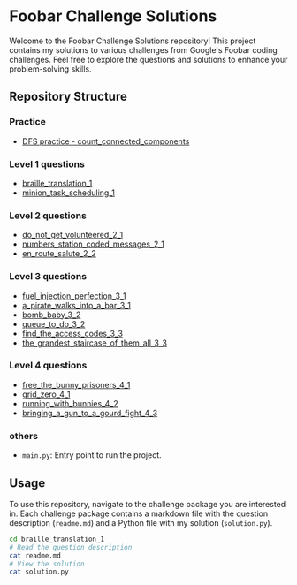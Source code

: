 # Foobar Challenge Solutions

Welcome to the Foobar Challenge Solutions repository! This project contains my solutions to various challenges from Google's Foobar coding challenges. Feel free to explore the questions and solutions to enhance your problem-solving skills.

## Repository Structure

### Practice
- [DFS practice - count_connected_components](count_connected_components)

### Level 1 questions
- [braille_translation_1](braille_translation_1)
- [minion_task_scheduling_1](minion_task_scheduling_1)

### Level 2 questions
- [do_not_get_volunteered_2_1](do_not_get_volunteered_2_1)
- [numbers_station_coded_messages_2_1](numbers_station_coded_messages_2_1)
- [en_route_salute_2_2](en_route_salute_2_2)

### Level 3 questions
- [fuel_injection_perfection_3_1](fuel_injection_perfection_3_1)
- [a_pirate_walks_into_a_bar_3_1](a_pirate_walks_into_a_bar_3_1)
- [bomb_baby_3_2](bomb_baby_3_2)
- [queue_to_do_3_2](queue_to_do_3_2)
- [find_the_access_codes_3_3](find_the_access_codes_3_3)
- [the_grandest_staircase_of_them_all_3_3](the_grandest_staircase_of_them_all_3_3)


### Level 4 questions
- [free_the_bunny_prisoners_4_1](free_the_bunny_prisoners_4_1)
- [grid_zero_4_1](grid_zero_4_1)
- [running_with_bunnies_4_2](running_with_bunnies_4_2)
- [bringing_a_gun_to_a_gourd_fight_4_3](bringing_a_gun_to_a_gourd_fight_4_3)

### others
- `main.py`: Entry point to run the project.

## Usage

To use this repository, navigate to the challenge package you are interested in. Each challenge package contains a markdown file with the question description (`readme.md`) and a Python file with my solution (`solution.py`).

```bash
cd braille_translation_1
# Read the question description
cat readme.md
# View the solution
cat solution.py
